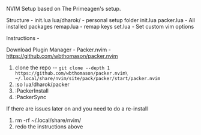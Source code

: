 NVIM Setup based on The Primeagen's setup.

Structure - 
init.lua
lua/dharok/ - personal setup folder
    init.lua
    packer.lua - All installed packages
    remap.lua - remap keys
    set.lua - Set custom vim options


Instructions -

Download Plugin Manager - Packer.nvim - https://github.com/wbthomason/packer.nvim
1) clone the repo
 -- `git clone --depth 1 https://github.com/wbthomason/packer.nvim\
 ~/.local/share/nvim/site/pack/packer/start/packer.nvim`
2) :so lua/dharok/packer
3) :PackerInstall
4) :PackerSync


If there are issues later on and you need to do a re-install
1) rm -rf ~/.local/share/nvim/
2) redo the instructions above



